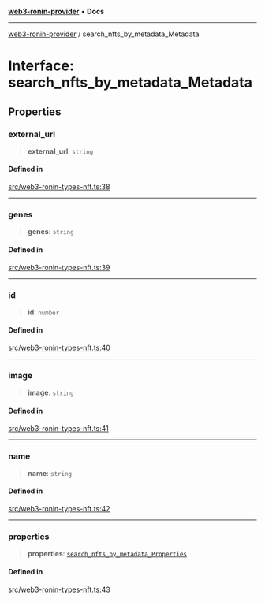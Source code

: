 [**web3-ronin-provider**](../README.md) • **Docs**

***

[web3-ronin-provider](../globals.md) / search\_nfts\_by\_metadata\_Metadata

# Interface: search\_nfts\_by\_metadata\_Metadata

## Properties

### external\_url

> **external\_url**: `string`

#### Defined in

[src/web3-ronin-types-nft.ts:38](https://github.com/chuacw/web3-ronin-provider/blob/e9318161fb5ce839bfa5a7cd824e9be03b129c7e/src/web3-ronin-types-nft.ts#L38)

***

### genes

> **genes**: `string`

#### Defined in

[src/web3-ronin-types-nft.ts:39](https://github.com/chuacw/web3-ronin-provider/blob/e9318161fb5ce839bfa5a7cd824e9be03b129c7e/src/web3-ronin-types-nft.ts#L39)

***

### id

> **id**: `number`

#### Defined in

[src/web3-ronin-types-nft.ts:40](https://github.com/chuacw/web3-ronin-provider/blob/e9318161fb5ce839bfa5a7cd824e9be03b129c7e/src/web3-ronin-types-nft.ts#L40)

***

### image

> **image**: `string`

#### Defined in

[src/web3-ronin-types-nft.ts:41](https://github.com/chuacw/web3-ronin-provider/blob/e9318161fb5ce839bfa5a7cd824e9be03b129c7e/src/web3-ronin-types-nft.ts#L41)

***

### name

> **name**: `string`

#### Defined in

[src/web3-ronin-types-nft.ts:42](https://github.com/chuacw/web3-ronin-provider/blob/e9318161fb5ce839bfa5a7cd824e9be03b129c7e/src/web3-ronin-types-nft.ts#L42)

***

### properties

> **properties**: [`search_nfts_by_metadata_Properties`](search_nfts_by_metadata_Properties.md)

#### Defined in

[src/web3-ronin-types-nft.ts:43](https://github.com/chuacw/web3-ronin-provider/blob/e9318161fb5ce839bfa5a7cd824e9be03b129c7e/src/web3-ronin-types-nft.ts#L43)

